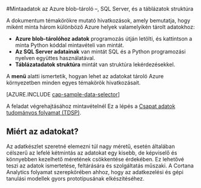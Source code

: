 <properties 
    pageTitle="Az adatokat az Azure blob-tárolók, SQL Server, és a struktúra táblák |} Microsoft Azure" 
    description="Hogyan lehet a különböző Azure enviromnents tárolt adatok vizsgálata." 
    services="machine-learning" 
    documentationCenter="" 
    authors="bradsev" 
    manager="jhubbard" 
    editor="cgronlun" />

<tags 
    ms.service="machine-learning" 
    ms.workload="data-services" 
    ms.tgt_pltfrm="na" 
    ms.devlang="na" 
    ms.topic="article" 
    ms.date="09/19/2016" 
    ms.author="fashah;garye;bradsev" /> 

#<a name="heading"></a>Mintaadatok az Azure blob-tároló –, SQL Server, és a táblázatok struktúra

A dokumentum témakörökre mutató hivatkozások, amely bemutatja, hogy miként minta három különböző Azure helyek valamelyikén tárolt adatokhoz:

- **Azure blob-tárolóhoz adatok** programozás útján letölti, és kattintson a minta Python kóddal mintavételi van mintát.
- **Az SQL Server adatainak** van mintát SQL és a Python programozási nyelven együttes használatával. 
- **Táblázatadatok struktúra** mintát van struktúra lekérdezésekkel.

A **menü** alatti ismertetik, hogyan lehet az adatokat tároló Azure környezetben minden egyes témakörök hivatkozásait. 

[AZURE.INCLUDE [cap-sample-data-selector](../../includes/cap-sample-data-selector.md)]

A feladat végrehajtásához mintavételnél Ez a lépés a [Csapat adatok tudományos folyamat (TDSP)](https://azure.microsoft.com/documentation/learning-paths/cortana-analytics-process/).

## <a name="why-sample-data"></a>Miért az adatokat?

Az adatkészlet szeretné elemezni túl nagy méretű, esetén általában célszerű az lefelé kétmintás az adatokat egy kisebb, de képviselő és könnyebben kezelhető méretének csökkentése érdekében. Ez lehetővé teszi az adatok ismertetése, feltárására és szolgáltatás műszaki. A Cortana Analytics folyamat szerepkörében ahhoz, hogy az adatkezelési és gépi tanulási modellek gyors prototípusának elkészítéséhez.



